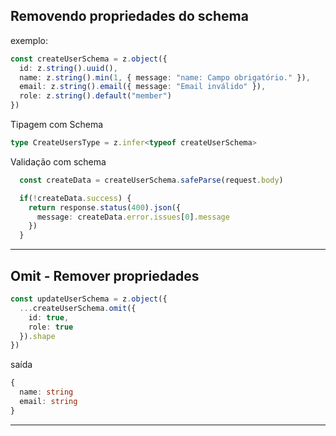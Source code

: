 ## Removendo propriedades do schema

exemplo:

````ts
const createUserSchema = z.object({
  id: z.string().uuid(),
  name: z.string().min(1, { message: "name: Campo obrigatório." }),
  email: z.string().email({ message: "Email inválido" }),
  role: z.string().default("member")
})
````

Tipagem com Schema

````ts
type CreateUsersType = z.infer<typeof createUserSchema>
````

Validação com schema

````ts
  const createData = createUserSchema.safeParse(request.body)

  if(!createData.success) {
    return response.status(400).json({ 
      message: createData.error.issues[0].message 
    })
  }
````

----

## Omit - Remover propriedades

````ts
const updateUserSchema = z.object({
  ...createUserSchema.omit({
    id: true,
    role: true
  }).shape
})
````

saída

````ts
{
  name: string
  email: string
}
````

----